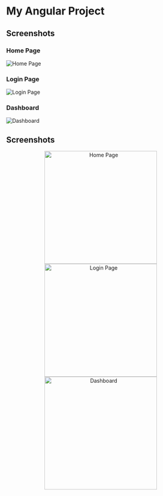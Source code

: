 # My Angular Project

## Screenshots

### Home Page
![Home Page](assets/img/home.png)

### Login Page
![Login Page](assets/img/logo.png)

### Dashboard
![Dashboard](assets/img/dashboard.png)


## Screenshots

<p align="center">
  <img src="assets/img/home.png" alt="Home Page" width="300">
  <img src="assets/img/logo.png" alt="Login Page" width="300">
  <img src="assets/img/dashboard.png" alt="Dashboard" width="300">
</p>
